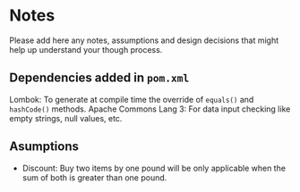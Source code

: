 # Notes

Please add here any notes, assumptions and design decisions that might help up understand your though process.

## Dependencies added in `pom.xml`
Lombok: To generate at compile time the override of `equals()` and `hashCode()` methods.
Apache Commons Lang 3: For data input checking like empty strings, null values, etc.

## Asumptions
* Discount: Buy two items by one pound will be only applicable when the sum of both is greater than one pound.
